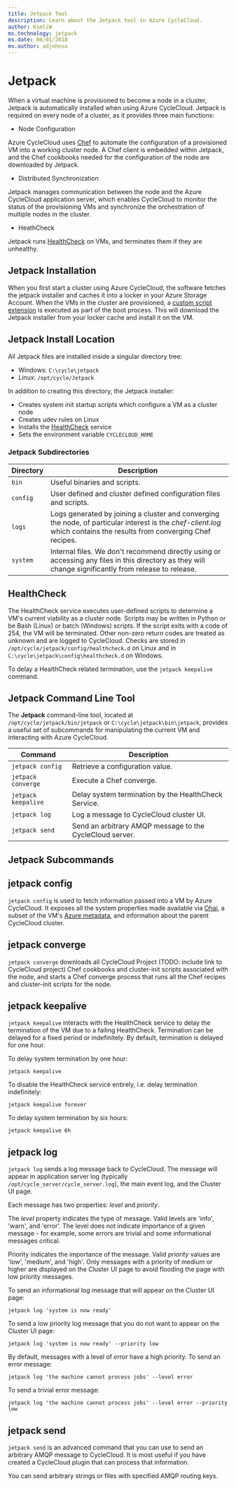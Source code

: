 ```yaml
---
title: Jetpack Tool
description: Learn about the Jetpack tool in Azure CycleCloud.
author: KimliW
ms.technology: jetpack
ms.date: 08/01/2018
ms.author: adjohnso
---
```


# Jetpack

When a virtual machine is provisioned to become a node in a cluster, Jetpack is automatically installed when using Azure CycleCloud. Jetpack is required on every node of a cluster, as it provides three main functions:

* Node Configuration

Azure CycleCloud uses [Chef](https://www.chef.io) to automate the configuration of a provisioned VM into a working cluster node. A Chef client is embedded within Jetpack, and the Chef cookbooks needed for the configuration of the node are downloaded by Jetpack.

* Distributed Synchronization

Jetpack manages communication between the node and the Azure CycleCloud application server, which enables CycleCloud to monitor the status of the provisioning VMs and synchronize the orchestration of multiple nodes in the cluster.

* HeathCheck

Jetpack runs [HealthCheck](healthcheck.md) on VMs, and terminates them if they are unhealthy.

## Jetpack Installation

When you first start a cluster using Azure CycleCloud, the software fetches the jetpack installer and caches it into a locker in your Azure Storage Account. When the VMs in the cluster are provisioned, a [custom script extension](https://docs.microsoft.com/en-us/azure/virtual-machines/extensions/overview) is executed as part of the boot process. This will download the Jetpack installer from your locker cache and install it on the VM.

## Jetpack Install Location
All Jetpack files are installed inside a singular directory tree:

* Windows: `C:\cycle\jetpack`
* Linux: `/opt/cycle/Jetpack`

In addition to creating this directory, the Jetpack installer:

  * Creates system init startup scripts which configure a VM as a cluster
    node
  * Creates udev rules on Linux
  * Installs the [HealthCheck](healthcheck.md) service
  * Sets the environment variable `CYCLECLOUD_HOME`

### Jetpack Subdirectories

| Directory | Description                                                                                                                                                               |
| --------- | ------------------------------------------------------------------------------------------------------------------------------------------------------------------------- |
| `bin`     | Useful binaries and scripts.                                                                                                                                              |
| `config`  | User defined and cluster defined configuration files and scripts.                                                                                                         |
| `logs`    | Logs generated by joining a cluster and converging the node, of particular interest is the *chef-client.log* which contains the results from converging Chef recipes. |
| `system`  | Internal files. We don't recommend directly using or accessing any files in this directory as they will change significantly from release to release.                     |


## HealthCheck

The HealthCheck service executes user-defined scripts to determine a VM's
current viability as a cluster node. Scripts may be written in Python or be
Bash (Linux) or batch (Windows) scripts. If the script exits with a code of 254,
the VM will be terminated. Other non-zero return codes are treated as
unknown and are logged to CycleCloud. Checks are stored in
`/opt/cycle/jetpack/config/healthcheck.d` on Linux and in
`C:\cycle\jetpack\config\healthcheck.d` on Windows.

To delay a HealthCheck related termination, use the `jetpack keepalive` command.

## Jetpack Command Line Tool

The **Jetpack** command-line tool, located at `/opt/cycle/jetpack/bin/jetpack`
or `C:\cycle\jetpack\bin\jetpack`, provides a useful set of subcommands for
manipulating the current VM and interacting with Azure CycleCloud.

| Command             | Description                                              |
| ------------------- | -------------------------------------------------------- |
| `jetpack config`    | Retrieve a configuration value.                          |
| `jetpack converge`  | Execute a Chef converge.                                 |
| `jetpack keepalive` | Delay system termination by the HealthCheck Service.     |
| `jetpack log`       | Log a message to CycleCloud cluster UI.                  |
| `jetpack send`      | Send an arbitrary AMQP message to the CycleCloud server. |

## Jetpack Subcommands

## jetpack config

`jetpack config` is used to fetch information passed into a VM by Azure
CycleCloud. It exposes all the system properties made available via
[Ohai](https://docs.getchef.com/ohai.html), a subset of the VM's [Azure metadata](https://docs.microsoft.com/en-us/azure/virtual-machines/windows/instance-metadata-service), and information about the parent CycleCloud cluster.

## jetpack converge

`jetpack converge` downloads all CycleCloud Project (TODO: include link to CycleCloud
project) Chef cookbooks and cluster-init scripts associated with the node, and
starts a Chef converge process that runs all the Chef recipes and cluster-init
scripts for the node.

## jetpack keepalive

`jetpack keepalive` interacts with the HealthCheck service to delay the termination of
the VM due to a failing HealthCheck. Termination can be delayed for a fixed
period or indefinitely. By default, termination is delayed for one hour.

To delay system termination by one hour:

```azurecli-interactive
jetpack keepalive
```

To disable the HealthCheck service entirely, i.e. delay termination
indefinitely:

```azurecli-interactive
jetpack keepalive forever
```

To delay system termination by six hours:

```azurecli-interactive
jetpack keepalive 6h
```

## jetpack log

`jetpack log` sends a log message back to CycleCloud. The message will appear in
application server log (typically `/opt/cycle_server/cycle_server.log`), the
main event log, and the Cluster UI page.

Each message has two properties: *level* and *priority*.

The *level* property indicates the type of message. Valid levels are 'info', 'warn', and 'error'. The
level does not indicate importance of a given message - for example, some errors
are trivial and some informational messages critical.

Priority indicates the importance of the message. Valid *priority* values are 'low', 'medium', and
'high'. Only messages with a priority of medium or higher are displayed on the
Cluster UI page to avoid flooding the page with low priority messages.

To send an informational log message that will appear on the Cluster UI page:

```azurecli-interactive
jetpack log 'system is now ready'
```

To send a low priority log message that you do not want to appear on the Cluster
UI page:

```azurecli-interactive
jetpack log 'system is now ready' --priority low
```

By default, messages with a level of *error* have a high priority. To send an
error message:

```azurecli-interactive
jetpack log 'the machine cannot process jobs' --level error
```

To send a trivial error message:

```azurecli-interactive
jetpack log 'the machine cannot process jobs' --level error --priority low
```

## jetpack send

`jetpack send` is an advanced command that you can use to send an arbitrary AMQP message
to CycleCloud. It is most useful if you have created a CycleCloud plugin that
can process that information.

You can send arbitrary strings or files with specified AMQP routing keys.
